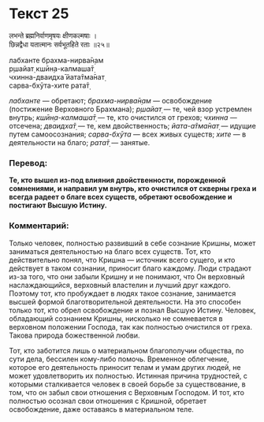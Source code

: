 # Текст 25

लभन्ते ब्रह्मनिर्वाणमृषयः क्षीणकल्मषाः ।  
छिन्नद्वैधा यतात्मानः सर्वभूतहिते रताः ॥२५॥

лабханте брахма-нирва̄н̣ам  
р̣шайат̣ кшӣн̣а-калмаша̄т̣  
чхинна-дваидха̄ йата̄тма̄нат̣  
сарва-бхӯта-хите рата̄т̣

_лабханте_ — обретают; _брахма-нирва̄н̣ам_ — освобождение (постижение Верховного Брахмана); _р̣шайат̣_ — те, чей взор устремлен внутрь; _кшӣн̣а-калмаша̄т̣_ — те, кто очистился от грехов; _чхинна_ — отсечена; _дваидха̄т̣_ — те, кем двойственность; _йата-а̄тма̄нат̣_ — идущие путем самоосознания; _сарва-бхӯта_ — всех живых существ; _хите_ — в деятельности на благо; _рата̄т̣_ — занятые.

### Перевод:

**Те, кто вышел из-под влияния двойственности, порожденной сомнениями, и направил ум внутрь, кто очистился от скверны греха и всегда радеет о благе всех существ, обретают освобождение и постигают Высшую Истину.**

### Комментарий:

Только человек, полностью развивший в себе сознание Кришны, может заниматься деятельностью на благо всех существ. Тот, кто действительно понял, что Кришна — источник всего сущего, и кто действует в таком сознании, приносит благо каждому. Люди страдают из-за того, что они забыли Кришну и не понимают, что Он верховный наслаждающийся, верховный властелин и лучший друг каждого. Поэтому тот, кто пробуждает в людях такое сознание, занимается высшей формой благотворительной деятельности. На это способен только тот, кто обрел освобождение и познал Высшую Истину. Человек, обладающий сознанием Кришны, нисколько не сомневается в верховном положении Господа, так как полностью очистился от греха. Такова природа божественной любви.

Тот, кто заботится лишь о материальном благополучии общества, по сути дела, бессилен кому-либо помочь. Временное облегчение, которое его деятельность приносит телам и умам других людей, не может удовлетворить их полностью. Истинная причина трудностей, с которыми сталкивается человек в своей борьбе за существование, в том, что он забыл свои отношения с Верховным Господом. И тот, кто полностью осознал свои отношения с Кришной, обретает освобождение, даже оставаясь в материальном теле.
